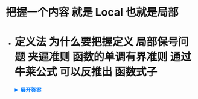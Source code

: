 # 把握一个内容 就是 Local 也就是局部

- # 定义法 为什么要把握定义 局部保号问题 夹逼准则 函数的单调有界准则 通过牛莱公式 可以反推出 函数式子
    <details>
      <summary style="font-weight: bold; color: #007bff;">展开答案</summary>
      <ul>    
      <li style="color: blue;"> 从极限定义中 我们存在一个 局部的 不等式 也就是 任意的a>0 ..... 都有 |f(x)-A| &lt; a 那么这里的a我们就可以操作 组合成一个不等式问题
          <img src="https://raw.githubusercontent.com/Xioaruan912/pic/main/image-20251006141242531.png" alt="公式图" style="height: 200px; vertical-align: middle;">
      </li>
      <li style="color: blue;"> 通过局部 保号 可以连接 函数和极限值的不等式关系
          <img src=" https://raw.githubusercontent.com/Xioaruan912/pic/main/image-20251006142831825.png" alt="公式图" style="height: 200px; vertical-align: middle;">
      </li>
      <li style="color: blue;"> 夹逼准则涉及周期函数 那么只需要按照 n个面积和n+1个面积 夹逼即可
          <img src="https://raw.githubusercontent.com/Xioaruan912/pic/main/image-20251006143913631.png" alt="公式图" style="height: 200px; vertical-align: middle;">
      </li>
      <li style="color: blue;"> 证明函数有界 证明函数单调 即可证明函数极限存在
          <img src="https://raw.githubusercontent.com/Xioaruan912/pic/main/image-20251006144051672.png" alt="公式图" style="height: 200px; vertical-align: middle;">
      </li>
      <li style="color: blue;">一般情况下我们通过牛莱是求积分 但是如果我们逆用 就可以反推出函数
          <img src="https://raw.githubusercontent.com/Xioaruan912/pic/main/image-20251006144735551.png" alt="公式图" style="height: 200px; vertical-align: middle;">
      </li>
      </ul>
    </details>